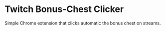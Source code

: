 # Twitch Bonus-Chest Clicker

Simple Chrome extension that clicks automatic the bonus chest on streams.